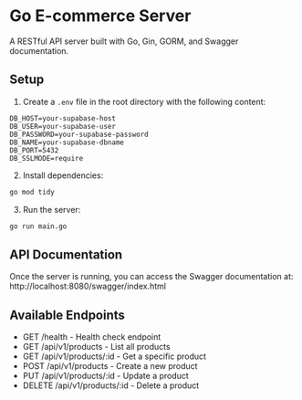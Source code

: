 # Go E-commerce Server

A RESTful API server built with Go, Gin, GORM, and Swagger documentation.

## Setup

1. Create a `.env` file in the root directory with the following content:
```env
DB_HOST=your-supabase-host
DB_USER=your-supabase-user
DB_PASSWORD=your-supabase-password
DB_NAME=your-supabase-dbname
DB_PORT=5432
DB_SSLMODE=require
```


2. Install dependencies:
```bash
go mod tidy
```

3. Run the server:
```bash
go run main.go
```

## API Documentation

Once the server is running, you can access the Swagger documentation at:
http://localhost:8080/swagger/index.html

## Available Endpoints

- GET /health - Health check endpoint
- GET /api/v1/products - List all products
- GET /api/v1/products/:id - Get a specific product
- POST /api/v1/products - Create a new product
- PUT /api/v1/products/:id - Update a product
- DELETE /api/v1/products/:id - Delete a product 
